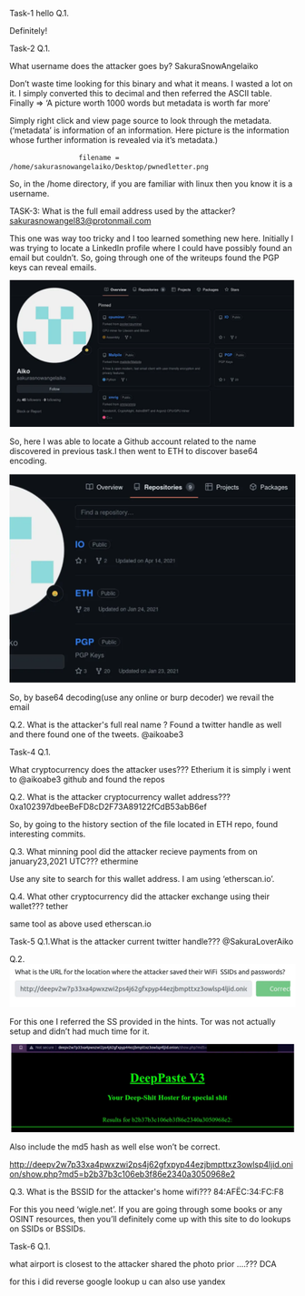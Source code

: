 Task-1 hello
Q.1.


Definitely!

Task-2
Q.1.

What username does the attacker goes by?
SakuraSnowAngelaiko


Don’t waste time looking for this binary and what it means. I wasted a lot on it. I simply converted this to decimal and then referred the ASCII table.
Finally => ‘A picture worth 1000 words but metadata is worth far more’

Simply right click and view page source to look through the metadata.
(‘metadata’ is information of an information. Here picture is the information whose further information is revealed via it’s metadata.)


                     filename = /home/sakurasnowangelaiko/Desktop/pwnedletter.png

                     
So, in the /home directory, if you are familiar with linux then you know it is a username.




TASK-3:
What is the full email address used by the attacker?
                           sakurasnowangel83@protonmail.com


This one was way too tricky and I too learned something new here. Initially I was trying to locate a LinkedIn profile
where I could have possibly found an email but couldn’t.
So, going through one of the writeups found the PGP keys can reveal emails.






                        
![Website Screenshot](./Screenshot%20(122).png)




So, here I was able to locate a Github account related to the name discovered in previous task.I then went to ETH to discover
base64 encoding.



![Website Screenshot2](./Screenshot%20(124).png)


So, by base64 decoding(use any online or burp decoder) we revail the email

Q.2.
What is the attacker's full real name ?
Found a twitter handle as well and there found one of the tweets.
@aikoabe3



Task-4
Q.1.

What cryptocurrency does the attacker uses???
Etherium it is
simply i went to @aikoabe3 github and found the repos

Q.2.
What is the attacker cryptocurrency wallet address???
0xa102397dbeeBeFD8cD2F73A89122fCdB53abB6ef

So, by going to the history section of the file located in ETH repo, found interesting commits.



Q.3.
What minning pool did the attacker recieve payments from on january23,2021 UTC???
ethermine



Use any site to search for this wallet address. I am using ‘etherscan.io’.



Q.4.
What other cryptocurrency did the attacker exchange using their wallet???
tether

same tool as above used etherscan.io



Task-5
Q.1.What is the attacker current twitter handle???
@SakuraLoverAiko

Q.2.
![Website Screenshot](./Screenshot%20(125).png)

For this one I referred the SS provided in the hints. Tor was not actually setup and didn’t had much time for it.


![Website Screenshot](./Screenshot%20(126).png)

Also include the md5 hash as well else won’t be correct.


http://deepv2w7p33xa4pwxzwi2ps4j62gfxpyp44ezjbmpttxz3owlsp4ljid.onion/show.php?md5=b2b37b3c106eb3f86e2340a3050968e2




Q.3.
What is the BSSID for the attacker's home wifi???
84:AFËC:34:FC:F8

For this you need ‘wigle.net’. If you are going through some books or any OSINT resources, then you’ll definitely come up with this site to do lookups on SSIDs or BSSIDs.


Task-6
Q.1.

what airport is closest to the attacker shared the photo prior ....???
DCA



for this i did reverse google lookup u can also use yandex






